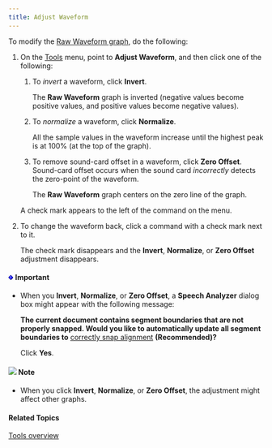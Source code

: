 ```yaml
---
title: Adjust Waveform
---
```


To modify the [Raw Waveform graph](../graphs/types/raw-waveform), do the following:

1. On the [Tools](overview) menu, point to **Adjust Waveform**, and then click one of the following:
   1. To *invert* a waveform, click **Invert**.

        The **Raw Waveform** graph is inverted (negative values become positive values, and positive values become negative values).

    1. To *normalize* a waveform, click **Normalize**.

        All the sample values in the waveform increase until the highest peak is at 100% (at the top of the graph).

    1. To remove sound-card offset in a waveform, click **Zero Offset**. Sound-card offset occurs when the sound card *incorrectly* detects the zero-point of the waveform.

        The **Raw Waveform** graph centers on the zero line of the graph.

    A check mark appears to the left of the command on the menu.

1. To change the waveform back, click a command with a check mark next to it.

    The check mark disappears and the **Invert**, **Normalize**, or **Zero Offset** adjustment disappears.

#### ![](../../../images/000.png) **Important**
- When you **Invert**, **Normalize**, or **Zero Offset**, a **Speech Analyzer** dialog box might appear with the following message:

    **The current document contains segment boundaries that are not properly snapped. Would you like to automatically update all segment boundaries to** [correctly snap alignment](../graphs/cursor-alignment) **(Recommended)?**

    Click **Yes**.

#### ![](../../../images/001.png) **Note**
- When you click **Invert**, **Normalize**, or **Zero Offset**, the adjustment might affect other graphs.

#### **Related Topics**
[Tools overview](overview)
